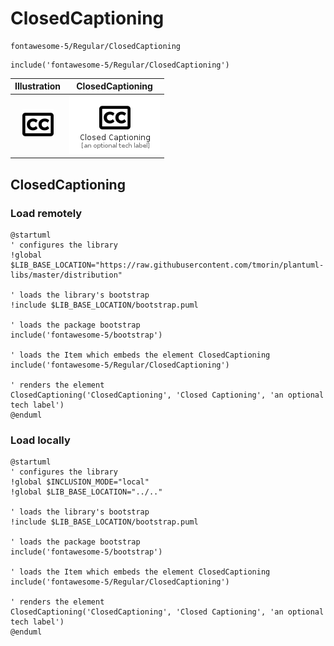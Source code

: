 # ClosedCaptioning


```text
fontawesome-5/Regular/ClosedCaptioning
```

```text
include('fontawesome-5/Regular/ClosedCaptioning')
```



| Illustration | ClosedCaptioning |
| :---: | :---: |
| ![illustration for Illustration](../../fontawesome-5/Regular/ClosedCaptioning.png) | ![illustration for ClosedCaptioning](../../fontawesome-5/Regular/ClosedCaptioning.Local.png) |




## ClosedCaptioning

### Load remotely
```plantuml
@startuml
' configures the library
!global $LIB_BASE_LOCATION="https://raw.githubusercontent.com/tmorin/plantuml-libs/master/distribution"

' loads the library's bootstrap
!include $LIB_BASE_LOCATION/bootstrap.puml

' loads the package bootstrap
include('fontawesome-5/bootstrap')

' loads the Item which embeds the element ClosedCaptioning
include('fontawesome-5/Regular/ClosedCaptioning')

' renders the element
ClosedCaptioning('ClosedCaptioning', 'Closed Captioning', 'an optional tech label')
@enduml
```

### Load locally
```plantuml
@startuml
' configures the library
!global $INCLUSION_MODE="local"
!global $LIB_BASE_LOCATION="../.."

' loads the library's bootstrap
!include $LIB_BASE_LOCATION/bootstrap.puml

' loads the package bootstrap
include('fontawesome-5/bootstrap')

' loads the Item which embeds the element ClosedCaptioning
include('fontawesome-5/Regular/ClosedCaptioning')

' renders the element
ClosedCaptioning('ClosedCaptioning', 'Closed Captioning', 'an optional tech label')
@enduml
```

